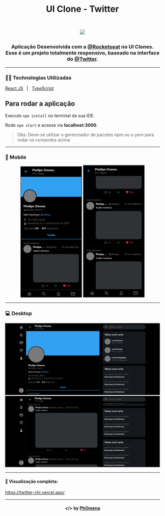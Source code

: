 <h1 align="center">UI Clone - Twitter</h1>
<h1 align="center"><img width="100" src="https://logodownload.org/wp-content/uploads/2014/09/twitter-logo-4.png"></h1>
  
<h3 align="center">Aplicação Desenvolvida com a <a href="https://www.youtube.com/channel/UCSfwM5u0Kce6Cce8_S72olg">@Rocketseat</a> no UI Clones. Esse é um projeto totalmente responsivo, baseado na interface do <a href="https://twitter.com/?lang=en">@Twitter</a>.</h2>
  
---  
  
### 👨‍💻 Technologias Utilizadas
<p display="block" align="left">
  <a href="https://reactjs.org/">React JS</a>&nbsp;&nbsp;&nbsp;|&nbsp;&nbsp;
  <a href="https://www.typescriptlang.org/docs/">TypeScript</a>
</p>
  
## Para rodar a aplicação

Execute ```npm install``` no terminal da sua IDE.

Rode ```npm start``` e acesse via **localhost:3000**.

> Obs: Deve-se utilizar o gerenciador de pacotes npm ou o yarn para rodar os comandos acima

---

### 📱 Mobile
<p align="center">
<img width="200" src="./assets/mobile1.PNG" alt="Phone1">  
<img width="200" src="./assets//mobile2.PNG" alt="Phone2">  
</p>

---
  
### 💻 Desktop
<p align="center">
<img width="600" src="./assets/desk1.PNG" alt="Desktop1">  
<img width="600" src="./assets/desk2.PNG" alt="Desktop2">  
</p>

---  
  
#### 🔗 Visualização completa:
https://twitter-chi.vercel.app/

---

<h4 align="center"> <em>&lt;/&gt;</em> by <a href="https://github.com/PhOmena" target="_blank">PhOmena</a> </h4>



